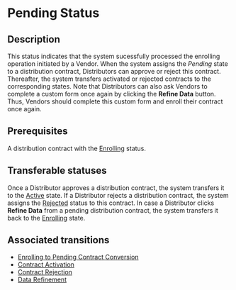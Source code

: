 # Pending Status 
## Description
This status indicates that the system sucessfully processed the enrolling operation initiated by a Vendor. When the system assigns the *Pending* state to a distribution contract, Distributors can approve or reject this contract. Thereafter, the system transfers activated or rejected contracts to the corresponding states.
Note that Distributors can also ask Vendors to complete a custom form once again by clicking the **Refine Data** button. Thus, Vendors should complete this custom form and enroll their contract once again.
## Prerequisites
A distribution contract with the [Enrolling](s-a-enrolled.html) status.
## Transferable statuses
Once a Distributor approves a distribution contract, the system transfers it to the [Active](s-c-active.html) state.
If a Distributor rejects a distribution contract, the system assigns the [Rejected](s-d-rejected.html) status to this contract.
In case a Distributor clicks **Refine Data** from a pending distribution contract, the system transfers it back to the [Enrolling](s-a-enrolled.html) state.
## Associated transitions
* [Enrolling to Pending Contract Conversion](t-2-enr-pending.html)
* [Contract Activation](t-3-pen-active.html)
* [Contract Rejection](t-4-pen-rejected.html)
* [Data Refinement](t-6-pen-enrolling.html)
